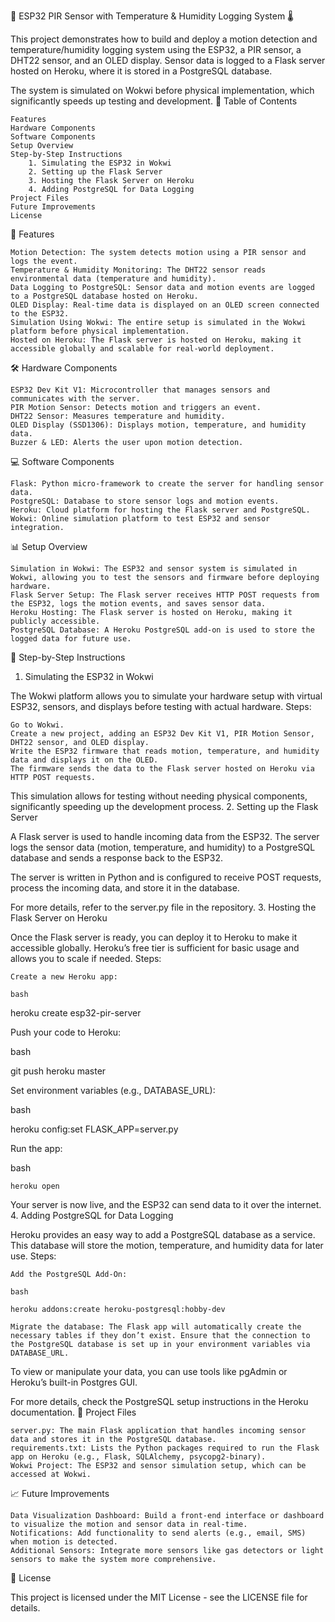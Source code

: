 🚨 ESP32 PIR Sensor with Temperature & Humidity Logging System 🌡️

This project demonstrates how to build and deploy a motion detection and temperature/humidity logging system using the ESP32, a PIR sensor, a DHT22 sensor, and an OLED display. Sensor data is logged to a Flask server hosted on Heroku, where it is stored in a PostgreSQL database.

The system is simulated on Wokwi before physical implementation, which significantly speeds up testing and development.
📑 Table of Contents

    Features
    Hardware Components
    Software Components
    Setup Overview
    Step-by-Step Instructions
        1. Simulating the ESP32 in Wokwi
        2. Setting up the Flask Server
        3. Hosting the Flask Server on Heroku
        4. Adding PostgreSQL for Data Logging
    Project Files
    Future Improvements
    License

🚀 Features

    Motion Detection: The system detects motion using a PIR sensor and logs the event.
    Temperature & Humidity Monitoring: The DHT22 sensor reads environmental data (temperature and humidity).
    Data Logging to PostgreSQL: Sensor data and motion events are logged to a PostgreSQL database hosted on Heroku.
    OLED Display: Real-time data is displayed on an OLED screen connected to the ESP32.
    Simulation Using Wokwi: The entire setup is simulated in the Wokwi platform before physical implementation.
    Hosted on Heroku: The Flask server is hosted on Heroku, making it accessible globally and scalable for real-world deployment.

🛠️ Hardware Components

    ESP32 Dev Kit V1: Microcontroller that manages sensors and communicates with the server.
    PIR Motion Sensor: Detects motion and triggers an event.
    DHT22 Sensor: Measures temperature and humidity.
    OLED Display (SSD1306): Displays motion, temperature, and humidity data.
    Buzzer & LED: Alerts the user upon motion detection.

💻 Software Components

    Flask: Python micro-framework to create the server for handling sensor data.
    PostgreSQL: Database to store sensor logs and motion events.
    Heroku: Cloud platform for hosting the Flask server and PostgreSQL.
    Wokwi: Online simulation platform to test ESP32 and sensor integration.

📊 Setup Overview

    Simulation in Wokwi: The ESP32 and sensor system is simulated in Wokwi, allowing you to test the sensors and firmware before deploying hardware.
    Flask Server Setup: The Flask server receives HTTP POST requests from the ESP32, logs the motion events, and saves sensor data.
    Heroku Hosting: The Flask server is hosted on Heroku, making it publicly accessible.
    PostgreSQL Database: A Heroku PostgreSQL add-on is used to store the logged data for future use.

🔧 Step-by-Step Instructions
1. Simulating the ESP32 in Wokwi

The Wokwi platform allows you to simulate your hardware setup with virtual ESP32, sensors, and displays before testing with actual hardware.
Steps:

    Go to Wokwi.
    Create a new project, adding an ESP32 Dev Kit V1, PIR Motion Sensor, DHT22 sensor, and OLED display.
    Write the ESP32 firmware that reads motion, temperature, and humidity data and displays it on the OLED.
    The firmware sends the data to the Flask server hosted on Heroku via HTTP POST requests.

This simulation allows for testing without needing physical components, significantly speeding up the development process.
2. Setting up the Flask Server

A Flask server is used to handle incoming data from the ESP32. The server logs the sensor data (motion, temperature, and humidity) to a PostgreSQL database and sends a response back to the ESP32.

The server is written in Python and is configured to receive POST requests, process the incoming data, and store it in the database.

For more details, refer to the server.py file in the repository.
3. Hosting the Flask Server on Heroku

Once the Flask server is ready, you can deploy it to Heroku to make it accessible globally. Heroku’s free tier is sufficient for basic usage and allows you to scale if needed.
Steps:

    Create a new Heroku app:

    bash

heroku create esp32-pir-server

Push your code to Heroku:

bash

git push heroku master

Set environment variables (e.g., DATABASE_URL):

bash

heroku config:set FLASK_APP=server.py

Run the app:

bash

    heroku open

Your server is now live, and the ESP32 can send data to it over the internet.
4. Adding PostgreSQL for Data Logging

Heroku provides an easy way to add a PostgreSQL database as a service. This database will store the motion, temperature, and humidity data for later use.
Steps:

    Add the PostgreSQL Add-On:

    bash

    heroku addons:create heroku-postgresql:hobby-dev

    Migrate the database: The Flask app will automatically create the necessary tables if they don’t exist. Ensure that the connection to the PostgreSQL database is set up in your environment variables via DATABASE_URL.

To view or manipulate your data, you can use tools like pgAdmin or Heroku’s built-in Postgres GUI.

For more details, check the PostgreSQL setup instructions in the Heroku documentation.
📁 Project Files

    server.py: The main Flask application that handles incoming sensor data and stores it in the PostgreSQL database.
    requirements.txt: Lists the Python packages required to run the Flask app on Heroku (e.g., Flask, SQLAlchemy, psycopg2-binary).
    Wokwi Project: The ESP32 and sensor simulation setup, which can be accessed at Wokwi.

📈 Future Improvements

    Data Visualization Dashboard: Build a front-end interface or dashboard to visualize the motion and sensor data in real-time.
    Notifications: Add functionality to send alerts (e.g., email, SMS) when motion is detected.
    Additional Sensors: Integrate more sensors like gas detectors or light sensors to make the system more comprehensive.

📜 License

This project is licensed under the MIT License - see the LICENSE file for details.
